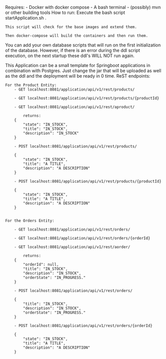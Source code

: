 Requires:
    - Docker with docker compose
    - A bash terminal 
    - (possibly) mvn or other building tools
How to run:
    Execute the bash script startApplication.sh .
    
    This script will check for the base images and extend them. 
    
    Then docker-compose will build the containers and then run them.
    
You can add your own database scripts that will run on the first initialization of the database. However, if there is an error during the ddl script execution, on the next startup these ddl's WILL NOT run again.

This Application can be a small template for Springboot applications in combination with Postgres.
Just change the jar that will be uploaded as well as the ddl and the deployment will be ready in 0 time.
ReST endpoints: 

    For the Product Entity:
        - GET localhost:8081/application/api/v1/rest/products/
        
        - GET localhost:8081/application/api/v1/rest/products/{productId}
        
        - GET localhost:8081/application/api/v1/rest/aproduct/
        
            returns:
        {
            "state": "IN_STOCK",
            "title": "IN_STOCK",
            "description": "IN_STOCK"
        }  

        - POST localhost:8081/application/api/v1/rest/products/ 
        
        {
            "state": "IN_STOCK",
            "title": "A TITLE",
            "description": "A DESCRIPTION"
        }

        - POST localhost:8081/application/api/v1/rest/products/{productId}
        
        {
            "state": "IN_STOCK",
            "title": "A TITLE",
            "description": "A DESCRIPTION"
        }
        
        
    For the Orders Entity:
    
        - GET localhost:8081/application/api/v1/rest/orders/
        
        - GET localhost:8081/application/api/v1/rest/orders/{orderId}
        
        - GET localhost:8081/application/api/v1/rest/aorder/
        
            returns:
        {
            "orderId": null,
            "title": "IN_STOCK",
            "description": "IN_STOCK",
            "orderState": "IN_PROGRESS."
        } 

        - POST localhost:8081/application/api/v1/rest/orders/ 
        
        {
            "title": "IN_STOCK",
            "description": "IN_STOCK",
            "orderState": "IN_PROGRESS."
        }

        - POST localhost:8081/application/api/v1/rest/orders/{orderId}
        
        {
            "state": "IN_STOCK",
            "title": "A TITLE",
            "description": "A DESCRIPTION"
        }

